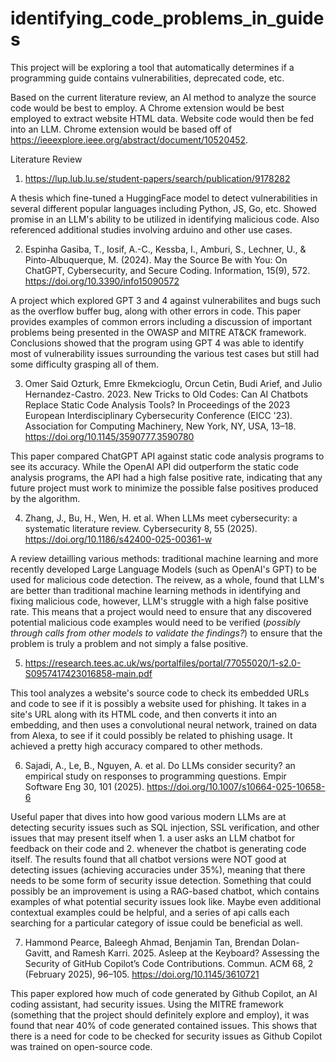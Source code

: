 # identifying_code_problems_in_guides

This project will be exploring a tool that automatically determines if a programming guide contains vulnerabilities, deprecated code, etc.

Based on the current literature review, an AI method to analyze the source code would be best to employ. A Chrome extension would be best employed to extract website HTML data. Website code would then be fed into an LLM. Chrome extension would be based off of https://ieeexplore.ieee.org/abstract/document/10520452.

Literature Review

1. https://lup.lub.lu.se/student-papers/search/publication/9178282

A thesis which fine-tuned a HuggingFace model to detect vulnerabilities in several different popular languages including Python, JS, Go, etc. Showed promise in an LLM's ability to be utilized in identifying malicious code. Also referenced additional studies involving arduino and other use cases.

2. Espinha Gasiba, T., Iosif, A.-C., Kessba, I., Amburi, S., Lechner, U., & Pinto-Albuquerque, M. (2024). May the Source Be with You: On ChatGPT, Cybersecurity, and Secure Coding. Information, 15(9), 572. https://doi.org/10.3390/info15090572

A project which explored GPT 3 and 4 against vulnerabilites and bugs such as the overflow buffer bug, along with other errors in code. This paper provides examples of common errors including a discussion of important problems being presented in the OWASP and MITRE AT&CK framework. Conclusions showed that the program using GPT 4 was able to identify most of vulnerability issues surrounding the various test cases but still had some difficulty grasping all of them.

3. Omer Said Ozturk, Emre Ekmekcioglu, Orcun Cetin, Budi Arief, and Julio Hernandez-Castro. 2023. New Tricks to Old Codes: Can AI Chatbots Replace Static Code Analysis Tools? In Proceedings of the 2023 European Interdisciplinary Cybersecurity Conference (EICC '23). Association for Computing Machinery, New York, NY, USA, 13–18. https://doi.org/10.1145/3590777.3590780

This paper compared ChatGPT API against static code analysis programs to see its accuracy. While the OpenAI API did outperform the static code analysis programs, the API had a high false positive rate, indicating that any future project must work to minimize the possible false positives produced by the algorithm.

4. Zhang, J., Bu, H., Wen, H. et al. When LLMs meet cybersecurity: a systematic literature review. Cybersecurity 8, 55 (2025). https://doi.org/10.1186/s42400-025-00361-w

A review detailling various methods: traditional machine learning and more recently developed Large Language Models (such as OpenAI's GPT) to be used for malicious code detection. The reivew, as a whole, found that LLM's are better than traditional machine learning methods in identifying and fixing malicious code, however, LLM's struggle with a high false positive rate. This means that a project would need to ensure that any discovered potential malicious code examples would need to be verified (*possibly through calls from other models to validate the findings?*) to ensure that the problem is truly a problem and not simply a false positive.

5. https://research.tees.ac.uk/ws/portalfiles/portal/77055020/1-s2.0-S0957417423016858-main.pdf

This tool analyzes a website's source code to check its embedded URLs and code to see if it is possibly a website used for phishing. It takes in a site's URL along with its HTML code, and then converts it into an embedding, and then uses a convolutional neural network, trained on data from Alexa, to see if it could possibly be related to phishing usage. It achieved a pretty high accuracy compared to other methods.

6. Sajadi, A., Le, B., Nguyen, A. et al. Do LLMs consider security? an empirical study on responses to programming questions. Empir Software Eng 30, 101 (2025). https://doi.org/10.1007/s10664-025-10658-6

Useful paper that dives into how good various modern LLMs are at detecting security issues such as SQL injection, SSL verification, and other issues that may present itself when 1. a user asks an LLM chatbot for feedback on their code and 2. whenever the chatbot is generating code itself. The results found that all chatbot versions were NOT good at detecting issues (achieving accuracies under 35%), meaning that there needs to be some form of security issue detection. Something that could possibly be an improvement is using a RAG-based chatbot, which contains examples of what potential security issues look like. Maybe even additional contextual examples could be helpful, and a series of api calls each searching for a particular category of issue could be beneficial as well.

7. Hammond Pearce, Baleegh Ahmad, Benjamin Tan, Brendan Dolan-Gavitt, and Ramesh Karri. 2025. Asleep at the Keyboard? Assessing the Security of GitHub Copilot’s Code Contributions. Commun. ACM 68, 2 (February 2025), 96–105. https://doi.org/10.1145/3610721

This paper explored how much of code generated by Github Copilot, an AI coding assistant, had security issues. Using the MITRE framework (something that the project should definitely explore and employ), it was found that near 40% of code generated contained issues. This shows that there is a need for code to be checked for security issues as Github Copilot was trained on open-source code. 

